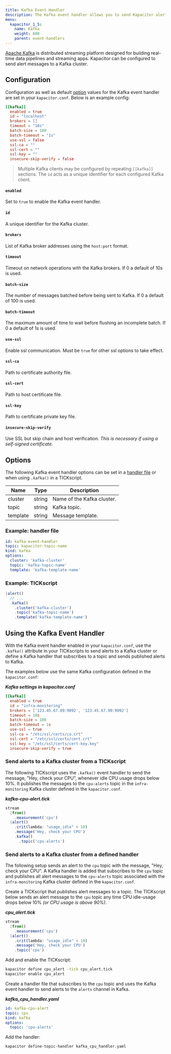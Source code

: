 ```yaml
---
title: Kafka Event Handler
description: The Kafka event handler allows you to send Kapacitor alerts to an Apache Kafka cluster. This doc includes configuration options and usage examples.
menu:
  kapacitor_1_5:
    name: Kafka
    weight: 600
    parent: event-handlers
---
```


[Apache Kafka](https://kafka.apache.org/) is distributed streaming platform
designed for building real-time data pipelines and streaming apps.
Kapacitor can be configured to send alert messages to a Kafka cluster.

## Configuration
Configuration as well as default [option](#options) values for the Kafka event
handler are set in your `kapacitor.conf`.
Below is an example config:

```toml
[[kafka]]
  enabled = true
  id = "localhost"
  brokers = []
  timeout = "10s"
  batch-size = 100
  batch-timeout = "1s"
  use-ssl = false
  ssl-ca = ""
  ssl-cert = ""
  ssl-key = ""
  insecure-skip-verify = false
```

> Multiple Kafka clients may be configured by repeating `[[kafka]]` sections.
> The `id` acts as a unique identifier for each configured Kafka client.

#### `enabled`
Set to `true` to enable the Kafka event handler.

#### `id`
A unique identifier for the Kafka cluster.

#### `brokers`
List of Kafka broker addresses using the `host:port` format.

#### `timeout`
Timeout on network operations with the Kafka brokers.
If 0 a default of 10s is used.

#### `batch-size`
The number of messages batched before being sent to Kafka.
If 0 a default of 100 is used.

#### `batch-timeout`
The maximum amount of time to wait before flushing an incomplete batch.
If 0 a default of 1s is used.

#### `use-ssl`
Enable ssl communication.
Must be `true` for other ssl options to take effect.

#### `ssl-ca`
Path to certificate authority file.

#### `ssl-cert`
Path to host certificate file.

#### `ssl-key`
Path to certificate private key file.

#### `insecure-skip-verify`
Use SSL but skip chain and host verification.
_This is necessary if using a self-signed certificate._

## Options
The following Kafka event handler options can be set in a
[handler file](/kapacitor/v1.5/event_handlers/#handler-file) or when using
`.kafka()` in a TICKscript.

| Name     | Type   | Description                 |
| ----     | ----   | -----------                 |
| cluster  | string | Name of the Kafka cluster.  |
| topic    | string | Kafka topic.                |
| template | string | Message template.           |

### Example: handler file
```yaml
id: kafka-event-handler
topic: kapacitor-topic-name
kind: kafka
options:
  cluster: 'kafka-cluster'
  topic: 'kafka-topic-name'
  template: 'kafka-template-name'
```

### Example: TICKscript
```js
|alert()
  // ...
  .kafka()
    .cluster('kafka-cluster')
    .topic('kafka-topic-name')
    .template('kafka-template-name')
```

##  Using the Kafka Event Handler
With the Kafka event handler enabled in your `kapacitor.conf`, use the `.kafka()`
attribute in your TICKscripts to send alerts to a Kafka cluster or define a
Kafka handler that subscribes to a topic and sends published alerts to Kafka.

The examples below use the same Kafka configuration defined in the `kapacitor.conf`:

_**Kafka settings in kapacitor.conf**_  
```toml
[[kafka]]
  enabled = true
  id = "infra-monitoring"
  brokers = ['123.45.67.89:9092', '123.45.67.90:9092']
  timeout = 10s
  batch-size = 100
  batch-timeout = 1s
  use-ssl = true
  ssl-ca = "/etc/ssl/certs/ca.crt"
  ssl-cert = "/etc/ssl/certs/cert.crt"
  ssl-key = "/etc/ssl/certs/cert-key.key"
  insecure-skip-verify = true
```

### Send alerts to a Kafka cluster from a TICKscript

The following TICKscript uses the `.kafka()` event handler to send the message,
"Hey, check your CPU", whenever idle CPU usage drops below 10%.
It publishes the messages to the `cpu-alerts` topic in the `infra-monitoring`
Kafka cluster defined in the `kapacitor.conf`.

_**kafka-cpu-alert.tick**_  
```js
stream
  |from()
    .measurement('cpu')
  |alert()
    .crit(lambda: "usage_idle" < 10)
    .message('Hey, check your CPU')
    .kafka()
      .topic('cpu-alerts')
```

### Send alerts to a Kafka cluster from a defined handler

The following setup sends an alert to the `cpu` topic with the message, "Hey,
check your CPU". A Kafka handler is added that subscribes to the `cpu` topic and
publishes all alert messages to the `cpu-alerts` topic associated with the
`infra-monitoring` Kafka cluster defined in the `kapacitor.conf`.

Create a TICKscript that publishes alert messages to a topic.
The TICKscript below sends an alert message to the `cpu` topic any time CPU
idle-usage drops below 10% _(or CPU usage is above 90%)_.

_**cpu\_alert.tick**_
```js
stream
  |from()
    .measurement('cpu')
  |alert()
    .crit(lambda: "usage_idle" < 10)
    .message('Hey, check your CPU')
    .topic('cpu')
```

Add and enable the TICKscript:

```bash
kapacitor define cpu_alert -tick cpu_alert.tick
kapacitor enable cpu_alert
```

Create a handler file that subscribes to the `cpu` topic and uses the Kafka
event handler to send alerts to the `alerts` channel in Kafka.

_**kafka\_cpu\_handler.yaml**_
```yaml
id: kafka-cpu-alert
topic: cpu
kind: kafka
options:
  topic: 'cpu-alerts'
```

Add the handler:

```bash
kapacitor define-topic-handler kafka_cpu_handler.yaml
```

